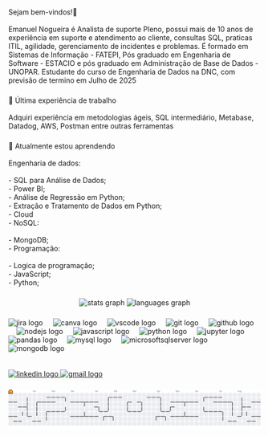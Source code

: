 <br clear="both">

<p align="left">Sejam bem-vindos!👋<br><br>Emanuel Nogueira é Analista de suporte Pleno, possui mais de 10 anos de experiência em suporte e atendimento ao cliente, consultas SQL, praticas ITIL, agilidade, gerenciamento de incidentes e problemas. É formado em Sistemas de Informação - FATEPI, Pós graduado em Engenharia de Software - ESTACIO e pós graduado em Administração de Base de Dados - UNOPAR. Estudante do curso de Engenharia de Dados na DNC, com previsão de termino em Julho de 2025</p>

###

<p align="left">🔭 Última experiência de trabalho<br><br>Adquiri experiência em metodologias ágeis, SQL intermediário, Metabase, Datadog, AWS, Postman entre outras ferramentas</p>

###

<p align="left">🌱 Atualmente estou aprendendo<br><br>Engenharia de dados:<br><br> - SQL para Análise de Dados;<br>- Power BI;<br>- Análise de Regressão em Python;<br>- Extração e Tratamento de Dados em Python;<br>- Cloud<br>- NoSQL:<br><br>- MongoDB;<br>- Programação:<br><br>- Logica de programação;<br>- JavaScript;<br>- Python;</p>

###

<div align="center">
  <img src="https://github-readme-stats.vercel.app/api?username=Emanuel-nx&hide_title=false&hide_rank=false&show_icons=true&include_all_commits=true&count_private=true&disable_animations=false&theme=dracula&locale=en&hide_border=false&order=1" height="150" alt="stats graph"  />
  <img src="https://github-readme-stats.vercel.app/api/top-langs?username=Emanuel-nx&locale=en&hide_title=false&layout=compact&card_width=320&langs_count=5&theme=dracula&hide_border=false&order=2" height="150" alt="languages graph"  />
</div>

###

<div align="left">
  <img src="https://cdn.jsdelivr.net/gh/devicons/devicon/icons/jira/jira-original.svg" height="20" alt="jira logo"  />
  <img width="12" />
  <img src="https://cdn.jsdelivr.net/gh/devicons/devicon/icons/canva/canva-original.svg" height="20" alt="canva logo"  />
  <img width="12" />
  <img src="https://cdn.jsdelivr.net/gh/devicons/devicon/icons/vscode/vscode-original.svg" height="20" alt="vscode logo"  />
  <img width="12" />
  <img src="https://cdn.jsdelivr.net/gh/devicons/devicon/icons/git/git-original.svg" height="20" alt="git logo"  />
  <img width="12" />
  <img src="https://cdn.jsdelivr.net/gh/devicons/devicon/icons/github/github-original.svg" height="20" alt="github logo"  />
  <img width="12" />
  <img src="https://cdn.jsdelivr.net/gh/devicons/devicon/icons/nodejs/nodejs-original.svg" height="20" alt="nodejs logo"  />
  <img width="12" />
  <img src="https://cdn.jsdelivr.net/gh/devicons/devicon/icons/javascript/javascript-original.svg" height="20" alt="javascript logo"  />
  <img width="12" />
  <img src="https://cdn.jsdelivr.net/gh/devicons/devicon/icons/python/python-original.svg" height="20" alt="python logo"  />
  <img width="12" />
  <img src="https://cdn.jsdelivr.net/gh/devicons/devicon/icons/jupyter/jupyter-original.svg" height="20" alt="jupyter logo"  />
  <img width="12" />
  <img src="https://cdn.jsdelivr.net/gh/devicons/devicon/icons/pandas/pandas-original.svg" height="20" alt="pandas logo"  />
  <img width="12" />
  <img src="https://cdn.jsdelivr.net/gh/devicons/devicon/icons/mysql/mysql-original.svg" height="20" alt="mysql logo"  />
  <img width="12" />
  <img src="https://cdn.jsdelivr.net/gh/devicons/devicon/icons/microsoftsqlserver/microsoftsqlserver-plain.svg" height="20" alt="microsoftsqlserver logo"  />
  <img width="12" />
  <img src="https://cdn.jsdelivr.net/gh/devicons/devicon/icons/mongodb/mongodb-original.svg" height="20" alt="mongodb logo"  />
</div>

<br clear="both">



<br clear="both">

<div align="left">
  <a href="https://www.linkedin.com/in/emanuelnogueira-engdados/" target="_blank">
    <img src="https://raw.githubusercontent.com/maurodesouza/profile-readme-generator/master/src/assets/icons/social/linkedin/default.svg" width="32" height="20" alt="linkedin logo"  />
  </a>
  <a href="emanuel.nx@gmail.com" target="_blank">
    <img src="https://raw.githubusercontent.com/maurodesouza/profile-readme-generator/master/src/assets/icons/social/gmail/default.svg" width="32" height="20" alt="gmail logo"  />
  </a>
</div>

###

<picture>
  <source media="(prefers-color-scheme: dark)" srcset="https://raw.githubusercontent.com/Emanuel-nx/Emanuel-nx/output/pacman-contribution-graph-dark.svg">
  <source media="(prefers-color-scheme: light)" srcset="https://raw.githubusercontent.com/Emanuel-nx/Emanuel-nx/output/pacman-contribution-graph.svg">
  <img alt="pacman contribution graph" src="https://raw.githubusercontent.com/Emanuel-nx/Emanuel-nx/output/pacman-contribution-graph.svg">
</picture>

### 


